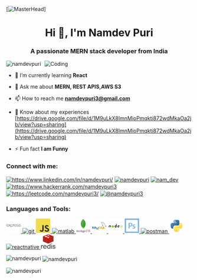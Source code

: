 [![MasterHead](https://1.bp.blogspot.com/-7A4WynwLsMw/XbBpCXG8fHI/AAAAAAAAMt4/uOa1bpLskYgrwGbllhSu2SDj_Mig8SXJQCLcBGAsYHQ/s1600/2000_600px.gif)]
<h1 align="center">Hi 👋, I'm Namdev Puri</h1>
<h3 align="center">A passionate MERN stack developer from India</h3>
<img align ="right" alt="Coding" width="400" src="https://cdn.sanity.io/images/ordgikwe/production/816651876948b381a9d998556b03b5263f996ec1-800x600.png?w=667&h=500&auto=format">

<p align="left"> <img src="https://komarev.com/ghpvc/?username=namdevpuri&label=Profile%20views&color=0e75b6&style=flat" alt="namdevpuri" /> </p>

- 🌱 I’m currently learning **React**

- 💬 Ask me about **MERN, REST APIS,AWS S3**

- 📫 How to reach me **namdevpuri3@gmail.com**

- 📄 Know about my experiences [https://drive.google.com/file/d/1M9uLkX8ImnMioPmqkti872wdMkaOa2jb/view?usp=sharing](https://drive.google.com/file/d/1M9uLkX8ImnMioPmqkti872wdMkaOa2jb/view?usp=sharing)

- ⚡ Fun fact **I am Funny**

<h3 align="left">Connect with me:</h3>
<p align="left">
<a href="https://linkedin.com/in/https://www.linkedin.com/in/namdevpuri/" target="blank"><img align="center" src="https://raw.githubusercontent.com/rahuldkjain/github-profile-readme-generator/master/src/images/icons/Social/linked-in-alt.svg" alt="https://www.linkedin.com/in/namdevpuri/" height="30" width="40" /></a>
<a href="https://fb.com/namdevpuri" target="blank"><img align="center" src="https://raw.githubusercontent.com/rahuldkjain/github-profile-readme-generator/master/src/images/icons/Social/facebook.svg" alt="namdevpuri" height="30" width="40" /></a>
<a href="https://instagram.com/nam_dev" target="blank"><img align="center" src="https://raw.githubusercontent.com/rahuldkjain/github-profile-readme-generator/master/src/images/icons/Social/instagram.svg" alt="nam_dev" height="30" width="40" /></a>
<a href="https://www.hackerrank.com/https://www.hackerrank.com/namdevpuri3" target="blank"><img align="center" src="https://raw.githubusercontent.com/rahuldkjain/github-profile-readme-generator/master/src/images/icons/Social/hackerrank.svg" alt="https://www.hackerrank.com/namdevpuri3" height="30" width="40" /></a>
<a href="https://www.leetcode.com/https://leetcode.com/namdevpuri3/" target="blank"><img align="center" src="https://raw.githubusercontent.com/rahuldkjain/github-profile-readme-generator/master/src/images/icons/Social/leet-code.svg" alt="https://leetcode.com/namdevpuri3/" height="30" width="40" /></a>
<a href="https://www.hackerearth.com/@namdevpuri3" target="blank"><img align="center" src="https://raw.githubusercontent.com/rahuldkjain/github-profile-readme-generator/master/src/images/icons/Social/hackerearth.svg" alt="@namdevpuri3" height="30" width="40" /></a>
</p>

<h3 align="left">Languages and Tools:</h3>
<p align="left"> <a href="https://expressjs.com" target="_blank" rel="noreferrer"> <img src="https://raw.githubusercontent.com/devicons/devicon/master/icons/express/express-original-wordmark.svg" alt="express" width="40" height="40"/> </a> <a href="https://git-scm.com/" target="_blank" rel="noreferrer"> <img src="https://www.vectorlogo.zone/logos/git-scm/git-scm-icon.svg" alt="git" width="40" height="40"/> </a> <a href="https://developer.mozilla.org/en-US/docs/Web/JavaScript" target="_blank" rel="noreferrer"> <img src="https://raw.githubusercontent.com/devicons/devicon/master/icons/javascript/javascript-original.svg" alt="javascript" width="40" height="40"/> </a> <a href="https://www.mathworks.com/" target="_blank" rel="noreferrer"> <img src="https://upload.wikimedia.org/wikipedia/commons/2/21/Matlab_Logo.png" alt="matlab" width="40" height="40"/> </a> <a href="https://www.mongodb.com/" target="_blank" rel="noreferrer"> <img src="https://raw.githubusercontent.com/devicons/devicon/master/icons/mongodb/mongodb-original-wordmark.svg" alt="mongodb" width="40" height="40"/> </a> <a href="https://www.mysql.com/" target="_blank" rel="noreferrer"> <img src="https://raw.githubusercontent.com/devicons/devicon/master/icons/mysql/mysql-original-wordmark.svg" alt="mysql" width="40" height="40"/> </a> <a href="https://nodejs.org" target="_blank" rel="noreferrer"> <img src="https://raw.githubusercontent.com/devicons/devicon/master/icons/nodejs/nodejs-original-wordmark.svg" alt="nodejs" width="40" height="40"/> </a> <a href="https://www.photoshop.com/en" target="_blank" rel="noreferrer"> <img src="https://raw.githubusercontent.com/devicons/devicon/master/icons/photoshop/photoshop-line.svg" alt="photoshop" width="40" height="40"/> </a> <a href="https://postman.com" target="_blank" rel="noreferrer"> <img src="https://www.vectorlogo.zone/logos/getpostman/getpostman-icon.svg" alt="postman" width="40" height="40"/> </a> <a href="https://www.python.org" target="_blank" rel="noreferrer"> <img src="https://raw.githubusercontent.com/devicons/devicon/master/icons/python/python-original.svg" alt="python" width="40" height="40"/> </a> <a href="https://reactnative.dev/" target="_blank" rel="noreferrer"> <img src="https://reactnative.dev/img/header_logo.svg" alt="reactnative" width="40" height="40"/> </a> <a href="https://redis.io" target="_blank" rel="noreferrer"> <img src="https://raw.githubusercontent.com/devicons/devicon/master/icons/redis/redis-original-wordmark.svg" alt="redis" width="40" height="40"/> </a> </p>

<p><img align="left" src="https://github-readme-stats.vercel.app/api/top-langs?username=namdevpuri&show_icons=true&locale=en&layout=compact" alt="namdevpuri" /></p>

<p>&nbsp;<img align="center" src="https://github-readme-stats.vercel.app/api?username=namdevpuri&show_icons=true&locale=en" alt="namdevpuri" /></p>

<p><img align="center" src="https://github-readme-streak-stats.herokuapp.com/?user=namdevpuri&" alt="namdevpuri" /></p>
